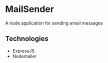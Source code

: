 # MailSender

A node application for sending email messages

## Technologies

- ExpressJS
- Nodemailer
